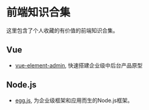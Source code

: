# 前端知识合集

这里包含了个人收藏的有价值的前端知识合集。

## Vue

- [vue-element-admin](https://panjiachen.gitee.io/vue-element-admin-site/zh/guide/#%E5%8A%9F%E8%83%BD), 快速搭建企业级中后台产品原型

## Node.js
- [egg.js](https://eggjs.org/zh-cn/intro/), 为企业级框架和应用而生的Node.js框架。
